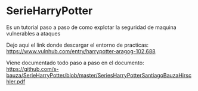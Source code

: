 # SerieHarryPotter
Es un tutorial paso a paso de como explotar la seguridad de maquina vulnerables a ataques


Dejo aqui el link donde descargar el entorno de practicas: <link>https://www.vulnhub.com/entry/harrypotter-aragog-102,688</link>

Viene documentado todo paso a paso en el documento: <link>https://github.com/s-bauza/SerieHarryPotter/blob/master/SeriesHarryPotterSantiagoBauzaHirschler.pdf</link>
